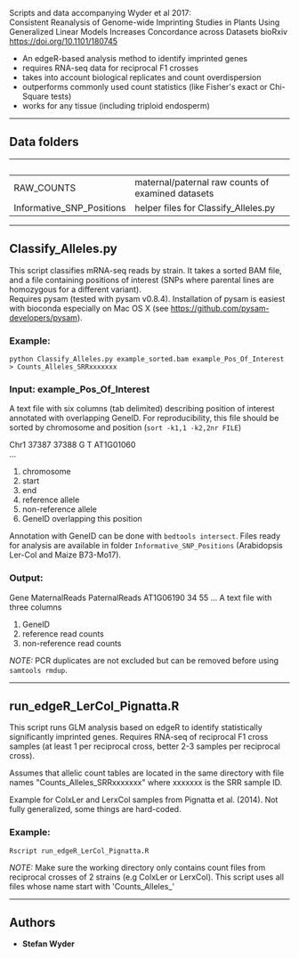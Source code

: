 Scripts and data accompanying Wyder et al 2017:    
Consistent Reanalysis of Genome-wide Imprinting Studies in Plants Using Generalized Linear Models Increases Concordance across Datasets
bioRxiv https://doi.org/10.1101/180745  
  
- An edgeR-based analysis method to identify imprinted genes
- requires RNA-seq data for reciprocal F1 crosses
- takes into account biological replicates and count overdispersion
- outperforms commonly used count statistics (like Fisher's exact or Chi-Square tests)
- works for any tissue (including triploid endosperm)

***
## Data folders
 
&nbsp;   | &nbsp;
-------- | ---
RAW_COUNTS | maternal/paternal raw counts of examined datasets
Informative_SNP_Positions | helper files for Classify_Alleles.py 
 
***

## Classify_Alleles.py
This script classifies mRNA-seq reads by strain. It takes a sorted BAM file, and a file containing positions of interest (SNPs where parental lines are homozygous for a different variant).  
Requires pysam (tested with pysam v0.8.4). Installation of pysam is easiest with bioconda especially on Mac OS X (see https://github.com/pysam-developers/pysam). 

### Example:
```
python Classify_Alleles.py example_sorted.bam example_Pos_Of_Interest > Counts_Alleles_SRRxxxxxxx
```

### Input: example_Pos_Of_Interest
A text file with six columns (tab delimited) describing position of interest annotated with overlapping GeneID. For reproducibility, this file should be sorted by chromosome and position (`sort -k1,1 -k2,2nr FILE`)  
  
Chr1	37387	37388	G	T	AT1G01060  
...  
1. chromosome  
2. start  
3. end  
3. reference allele  
4. non-reference allele  
5. GeneID overlapping this position  

Annotation with GeneID can be done with `bedtools intersect`. Files ready for analysis are available in folder `Informative_SNP_Positions` (Arabidopsis Ler-Col and Maize B73-Mo17). 

### Output:
Gene	MaternalReads	PaternalReads
AT1G06190	34	55
...
A text file with three columns
1. GeneID
2. reference read counts 
3. non-reference read counts
  
*NOTE:* PCR duplicates are not excluded but can be removed before using `samtools rmdup`.

***
## run_edgeR_LerCol_Pignatta.R
This script runs GLM analysis based on edgeR to identify statistically significantly imprinted genes. Requires RNA-seq of reciprocal F1 cross samples
(at least 1 per reciprocal cross, better 2-3 samples per reciprocal cross).  
  
Assumes that allelic count tables are located in the same directory with file names "Counts_Alleles_SRRxxxxxxx" where xxxxxxx is the SRR sample ID.  
  
Example for ColxLer and LerxCol samples from Pignatta et al. (2014). Not fully generalized, some things are hard-coded.

### Example:
```
Rscript run_edgeR_LerCol_Pignatta.R
```

*NOTE:* Make sure the working directory only contains count files from reciprocal crosses of 2 strains (e.g ColxLer or LerxCol). This script uses all files whose name start with 'Counts_Alleles_'


***



## Authors

* **Stefan Wyder** 

